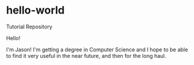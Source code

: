 # hello-world
Tutorial Repository

Hello!

I'm Jason! I'm getting a degree in Computer Science and I hope to be able to find it very
useful in the near future, and then for the long haul.
